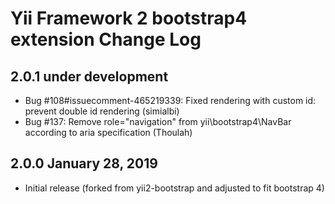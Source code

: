 Yii Framework 2 bootstrap4 extension Change Log
==============================================

2.0.1 under development
-----------------------
- Bug #108#issuecomment-465219339: Fixed rendering with custom id: prevent double id rendering (simialbi)
- Bug #137: Remove role="navigation" from yii\bootstrap4\NavBar according to aria specification (Thoulah)


2.0.0 January 28, 2019
----------------------

- Initial release (forked from yii2-bootstrap and adjusted to fit bootstrap 4)
